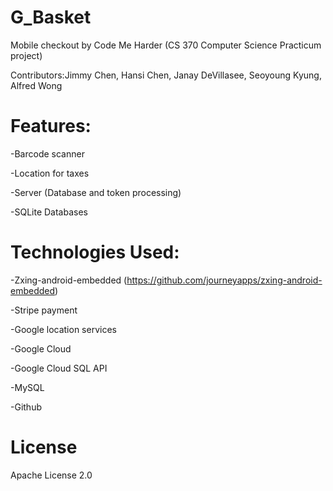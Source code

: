 # G_Basket
Mobile checkout by Code Me Harder (CS 370 Computer Science Practicum project)

Contributors:Jimmy Chen, Hansi Chen, Janay DeVillasee, Seoyoung Kyung, Alfred Wong

# Features:
  -Barcode scanner
  
  -Location for taxes
  
  -Server (Database and token processing)
  
  -SQLite Databases

# Technologies Used:
  -Zxing-android-embedded (https://github.com/journeyapps/zxing-android-embedded)
  
  -Stripe payment
  
  -Google location services
  
  -Google Cloud
  
  -Google Cloud SQL API
  
  -MySQL
  
  -Github


# License
Apache License 2.0
  
